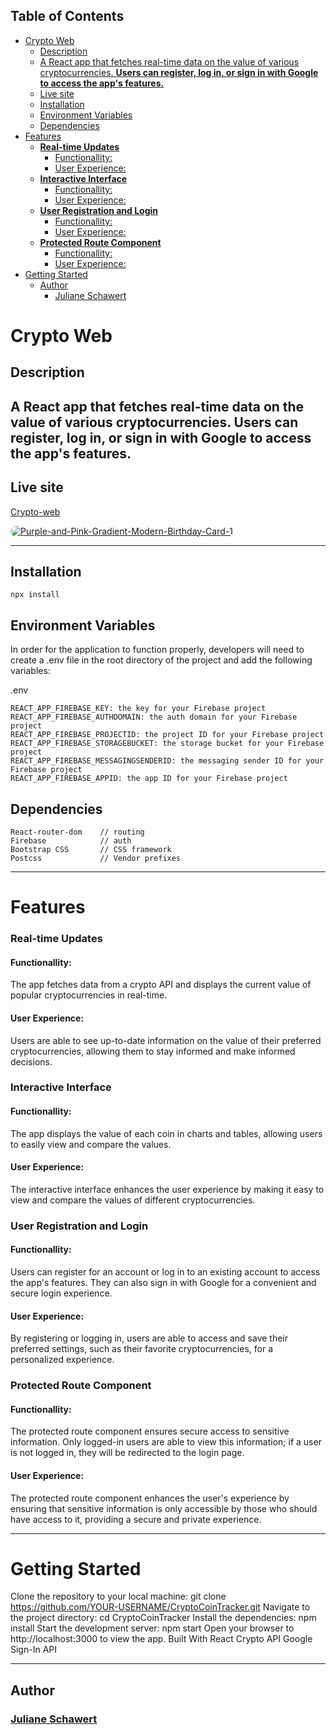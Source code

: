 ## Table of Contents

- [Crypto Web](#crypto-web)
  - [Description](#description)
  - [A React app that fetches real-time data on the value of various cryptocurrencies. **Users can register, log in, or sign in with Google to access the app's features.**](#a-react-app-that-fetches-real-time-data-on-the-value-of-various-cryptocurrencies-users-can-register-log-in-or-sign-in-with-google-to-access-the-apps-features)
  - [Live site](#live-site)
  - [Installation](#installation)
  - [Environment Variables](#environment-variables)
  - [Dependencies](#dependencies)
- [Features](#features)
    - [**Real-time Updates**](#real-time-updates)
      - [Functionallity:](#functionallity)
      - [User Experience:](#user-experience)
    - [**Interactive Interface**](#interactive-interface)
      - [Functionallity:](#functionallity-1)
      - [User Experience:](#user-experience-1)
    - [**User Registration and Login**](#user-registration-and-login)
      - [Functionallity:](#functionallity-2)
      - [User Experience:](#user-experience-2)
    - [**Protected Route Component**](#protected-route-component)
      - [Functionallity:](#functionallity-3)
      - [User Experience:](#user-experience-3)
- [Getting Started](#getting-started)
  - [Author](#author)
    - [Juliane Schawert](#juliane-schawert)

# Crypto Web

## Description

## A React app that fetches real-time data on the value of various cryptocurrencies. **Users can register, log in, or sign in with Google to access the app's features.**

## Live site

[Crypto-web](https://rich-simulator.netlify.app/)

<a href="https://cryptocoin-web.netlify.app/"><img src="https://i.imgur.com/6CHz3DG.png" alt="Purple-and-Pink-Gradient-Modern-Birthday-Card-1" border="0" style="border-radius: 20px"></a>

---

## Installation

```
npx install
```

## Environment Variables

In order for the application to function properly, developers will need to create a .env file in the root directory of the project and add the following variables:

.env

```
REACT_APP_FIREBASE_KEY: the key for your Firebase project
REACT_APP_FIREBASE_AUTHDOMAIN: the auth domain for your Firebase project
REACT_APP_FIREBASE_PROJECTID: the project ID for your Firebase project
REACT_APP_FIREBASE_STORAGEBUCKET: the storage bucket for your Firebase project
REACT_APP_FIREBASE_MESSAGINGSENDERID: the messaging sender ID for your Firebase project
REACT_APP_FIREBASE_APPID: the app ID for your Firebase project
```

## Dependencies

```
React-router-dom    // routing
Firebase            // auth
Bootstrap CSS       // CSS framework
Postcss             // Vendor prefixes
```

---

# Features

### **Real-time Updates**

#### Functionallity:

The app fetches data from a crypto API and displays the current value of popular cryptocurrencies in real-time.

#### User Experience:

Users are able to see up-to-date information on the value of their preferred cryptocurrencies, allowing them to stay informed and make informed decisions.

### **Interactive Interface**

#### Functionallity:

The app displays the value of each coin in charts and tables, allowing users to easily view and compare the values.

#### User Experience:

The interactive interface enhances the user experience by making it easy to view and compare the values of different cryptocurrencies.

### **User Registration and Login**

#### Functionallity:

Users can register for an account or log in to an existing account to access the app's features. They can also sign in with Google for a convenient and secure login experience.

#### User Experience:

By registering or logging in, users are able to access and save their preferred settings, such as their favorite cryptocurrencies, for a personalized experience.

### **Protected Route Component**

#### Functionallity:

The protected route component ensures secure access to sensitive information. Only logged-in users are able to view this information; if a user is not logged in, they will be redirected to the login page.

#### User Experience:

The protected route component enhances the user's experience by ensuring that sensitive information is only accessible by those who should have access to it, providing a secure and private experience.

---

# Getting Started

Clone the repository to your local machine: git clone https://github.com/YOUR-USERNAME/CryptoCoinTracker.git
Navigate to the project directory: cd CryptoCoinTracker
Install the dependencies: npm install
Start the development server: npm start
Open your browser to http://localhost:3000 to view the app.
Built With
React
Crypto API
Google Sign-In API

---

## Author

### [Juliane Schawert](https://github.com/julischa)
